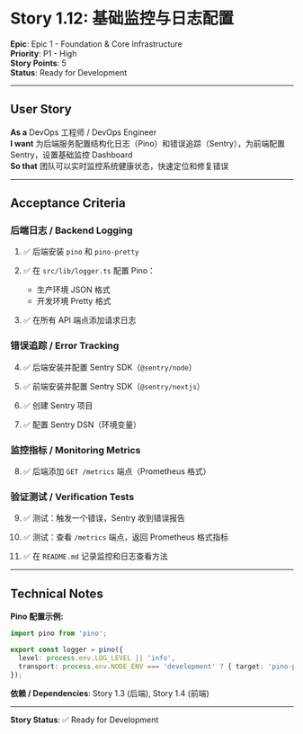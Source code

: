 # Story 1.12: 基础监控与日志配置

**Epic**: Epic 1 - Foundation & Core Infrastructure  
**Priority**: P1 - High  
**Story Points**: 5  
**Status**: Ready for Development

---

## User Story

**As a** DevOps 工程师 / DevOps Engineer  
**I want** 为后端服务配置结构化日志（Pino）和错误追踪（Sentry），为前端配置 Sentry，设置基础监控 Dashboard  
**So that** 团队可以实时监控系统健康状态，快速定位和修复错误

---

## Acceptance Criteria

### 后端日志 / Backend Logging

1. ✅ 后端安装 `pino` 和 `pino-pretty`

2. ✅ 在 `src/lib/logger.ts` 配置 Pino：
   - 生产环境 JSON 格式
   - 开发环境 Pretty 格式

3. ✅ 在所有 API 端点添加请求日志

### 错误追踪 / Error Tracking

4. ✅ 后端安装并配置 Sentry SDK（`@sentry/node`）

5. ✅ 前端安装并配置 Sentry SDK（`@sentry/nextjs`）

6. ✅ 创建 Sentry 项目

7. ✅ 配置 Sentry DSN（环境变量）

### 监控指标 / Monitoring Metrics

8. ✅ 后端添加 `GET /metrics` 端点（Prometheus 格式）

### 验证测试 / Verification Tests

9. ✅ 测试：触发一个错误，Sentry 收到错误报告

10. ✅ 测试：查看 `/metrics` 端点，返回 Prometheus 格式指标

11. ✅ 在 `README.md` 记录监控和日志查看方法

---

## Technical Notes

**Pino 配置示例:**

```typescript
import pino from 'pino';

export const logger = pino({
  level: process.env.LOG_LEVEL || 'info',
  transport: process.env.NODE_ENV === 'development' ? { target: 'pino-pretty' } : undefined,
});
```

**依赖 / Dependencies**: Story 1.3 (后端), Story 1.4 (前端)

---

**Story Status**: ✅ Ready for Development
